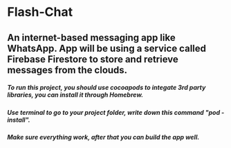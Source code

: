 # Flash-Chat
## An internet-based messaging app like WhatsApp. App will be using a service called Firebase Firestore to store and retrieve messages from the clouds.
##### To run this project, you should use cocoapods to integate 3rd party libraries, you can install it through Homebrew.
##### Use terminal to go to your project folder, write down this command "pod -install".
##### Make sure everything work, after that you can build the app well.
